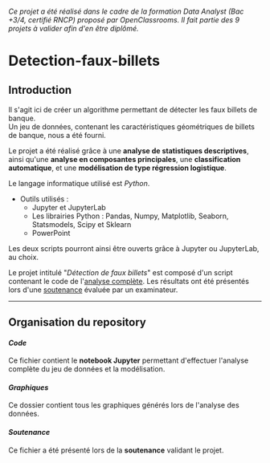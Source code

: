 ###### _Ce projet a été réalisé dans le cadre de la formation Data Analyst (Bac +3/4, certifié RNCP) proposé par OpenClassrooms. Il fait partie des 9 projets à valider afin d'en être diplômé_.

# Detection-faux-billets

## Introduction

Il s'agit ici de créer un algorithme permettant de détecter les faux billets de banque.  
Un jeu de données, contenant les caractéristiques géométriques de billets de banque, nous a été fourni.  

Le projet a été réalisé grâce à une **analyse de statistiques descriptives**, ainsi qu'une **analyse en composantes principales**, une **classification automatique**, et une **modélisation de type régression logistique**.  

Le langage informatique utilisé est _Python_.  

* Outils utilisés :
  * Jupyter et JupyterLab
  * Les librairies Python : Pandas, Numpy, Matplotlib, Seaborn, Statsmodels, Scipy et Sklearn  
  * PowerPoint  

Les deux scripts pourront ainsi être ouverts grâce à Jupyter ou JupyterLab, au choix.  

Le projet intitulé "_Détection de faux billets_" est composé d'un script contenant le code de l'[analyse complète](https://github.com/anissalaza/Detection-faux-billets/blob/d681637165d25ad3b19b43237dd9de53d708edb6/Code.ipynb). Les résultats ont été présentés lors d'une [soutenance](https://github.com/anissalaza/Detection-faux-billets/blob/d681637165d25ad3b19b43237dd9de53d708edb6/Soutenance.pdf) évaluée par un examinateur.

------------------------------------------------

## Organisation du repository

#### *Code*
Ce fichier contient le **notebook Jupyter** permettant d'effectuer l'analyse complète du jeu de données et la modélisation.

#### *Graphiques*
Ce dossier contient tous les graphiques générés lors de l'analyse des données.

#### *Soutenance*
Ce fichier a été présenté lors de la **soutenance** validant le projet.

